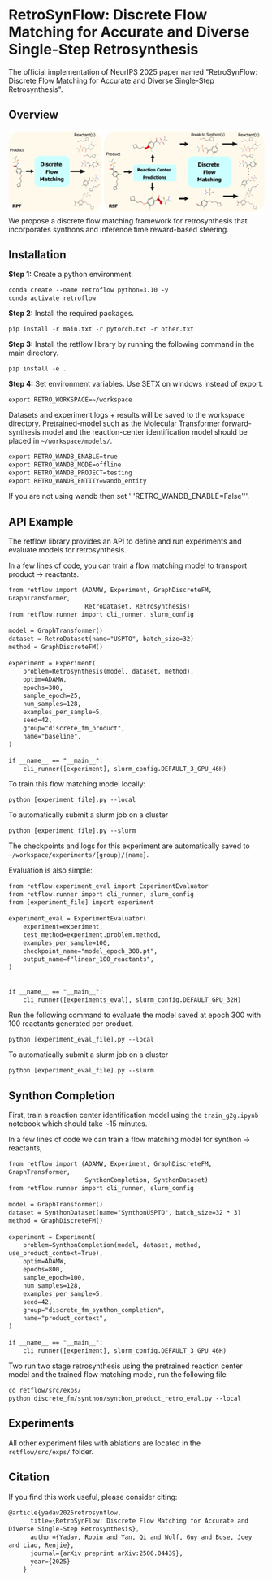 # RetroSynFlow: Discrete Flow Matching for Accurate and Diverse Single-Step Retrosynthesis

The official implementation of NeurIPS 2025 paper named "RetroSynFlow: Discrete Flow Matching for Accurate and Diverse Single-Step Retrosynthesis". 

## Overview

![image](./assets/method.png)
We propose a discrete flow matching framework for retrosynthesis that incorporates synthons and inference time reward-based steering. 


## Installation

**Step 1:** Create a python environment.

```
conda create --name retroflow python=3.10 -y
conda activate retroflow 
```

**Step 2:** Install the required packages.

```
pip install -r main.txt -r pytorch.txt -r other.txt
```

**Step 3:** Install the retflow library by running the following command in the main directory. 

```
pip install -e .
```

**Step 4:** Set environment variables. Use SETX on windows instead of export. 

```
export RETRO_WORKSPACE=~/workspace
```

Datasets and experiment logs + results will be saved to the workspace directory. Pretrained-model such as the Molecular Transformer forward-synthesis model and the reaction-center identification model should be placed in `~/workspace/models/`. 


```
export RETRO_WANDB_ENABLE=true
export RETRO_WANDB_MODE=offline
export RETRO_WANDB_PROJECT=testing
export RETRO_WANDB_ENTITY=wandb_entity
```

If you are not using wandb then set '''RETRO_WANDB_ENABLE=False'''. 

## API Example

The retflow library provides an API to define and run experiments and evaluate models for retrosynthesis. 

In a few lines of code, you can train a flow matching model to transport product -> reactants. 

```
from retflow import (ADAMW, Experiment, GraphDiscreteFM, GraphTransformer,
                     RetroDataset, Retrosynthesis)
from retflow.runner import cli_runner, slurm_config

model = GraphTransformer()
dataset = RetroDataset(name="USPTO", batch_size=32)
method = GraphDiscreteFM()

experiment = Experiment(
    problem=Retrosynthesis(model, dataset, method),
    optim=ADAMW,
    epochs=300,
    sample_epoch=25,
    num_samples=128,
    examples_per_sample=5,
    seed=42,
    group="discrete_fm_product",
    name="baseline",
)

if __name__ == "__main__":
    cli_runner([experiment], slurm_config.DEFAULT_3_GPU_46H)
```

To train this flow matching model locally:

```
python [experiment_file].py --local
```

To automatically submit a slurm job on a cluster

```
python [experiment_file].py --slurm
```
The checkpoints and logs for this experiment are automatically saved to `~/workspace/experiments/{group}/{name}`. 

Evaluation is also simple:


```
from retflow.experiment_eval import ExperimentEvaluator
from retflow.runner import cli_runner, slurm_config
from [experiment_file] import experiment

experiment_eval = ExperimentEvaluator(
    experiment=experiment,
    test_method=experiment.problem.method,
    examples_per_sample=100,
    checkpoint_name="model_epoch_300.pt",
    output_name=f"linear_100_reactants",
)


if __name__ == "__main__":
    cli_runner([experiments_eval], slurm_config.DEFAULT_GPU_32H)
```

Run the following command to evaluate the model saved at epoch 300 with 100 reactants generated per product.  

```
python [experiment_eval_file].py --local
```

To automatically submit a slurm job on a cluster

```
python [experiment_eval_file].py --slurm
```


## Synthon Completion

First, train a reaction center identification model using the `train_g2g.ipynb` notebook which should take ~15 minutes. 

In a few lines of code we can train a flow matching model for synthon -> reactants,

```
from retflow import (ADAMW, Experiment, GraphDiscreteFM, GraphTransformer,
                     SynthonCompletion, SynthonDataset)
from retflow.runner import cli_runner, slurm_config

model = GraphTransformer()
dataset = SynthonDataset(name="SynthonUSPTO", batch_size=32 * 3)
method = GraphDiscreteFM()

experiment = Experiment(
    problem=SynthonCompletion(model, dataset, method, use_product_context=True),
    optim=ADAMW,
    epochs=800,
    sample_epoch=100,
    num_samples=128,
    examples_per_sample=5,
    seed=42,
    group="discrete_fm_synthon_completion",
    name="product_context",
)

if __name__ == "__main__":
    cli_runner([experiment], slurm_config.DEFAULT_3_GPU_46H)
```

Two run two stage retrosynthesis using the pretrained reaction center model and the trained flow matching model, run the following file

```
cd retflow/src/exps/
python discrete_fm/synthon/synthon_product_retro_eval.py --local
```


## Experiments

All other experiment files with ablations are located in the `retflow/src/exps/` folder. 


## Citation

If you find this work useful, please consider citing:


```
@article{yadav2025retrosynflow,
      title={RetroSynFlow: Discrete Flow Matching for Accurate and Diverse Single-Step Retrosynthesis},
      author={Yadav, Robin and Yan, Qi and Wolf, Guy and Bose, Joey and Liao, Renjie},
      journal={arXiv preprint arXiv:2506.04439},
      year={2025}
    }
```